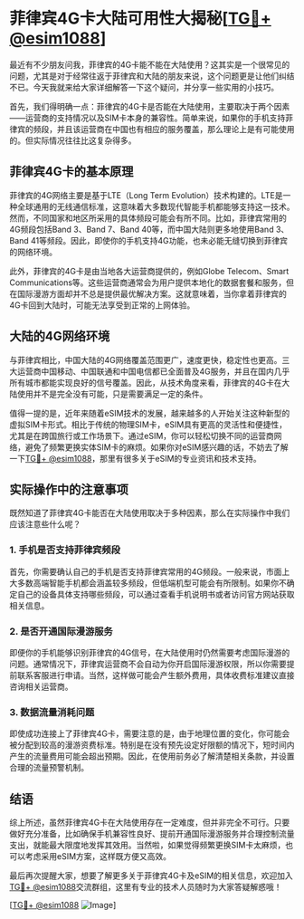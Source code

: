 # 菲律宾4G卡大陆可用性大揭秘[[TG💪+ @esim1088](https://t.me/s/esim1088)]

最近有不少朋友问我，菲律宾的4G卡能不能在大陆使用？这其实是一个很常见的问题，尤其是对于经常往返于菲律宾和大陆的朋友来说，这个问题更是让他们纠结不已。今天我就来给大家详细解答一下这个疑问，并分享一些实用的小技巧。

首先，我们得明确一点：菲律宾的4G卡是否能在大陆使用，主要取决于两个因素——运营商的支持情况以及SIM卡本身的兼容性。简单来说，如果你的手机支持菲律宾的频段，并且该运营商在中国也有相应的服务覆盖，那么理论上是有可能使用的。但实际情况往往比这复杂得多。

## 菲律宾4G卡的基本原理

菲律宾的4G网络主要是基于LTE（Long Term Evolution）技术构建的。LTE是一种全球通用的无线通信标准，这意味着大多数现代智能手机都能够支持这一技术。然而，不同国家和地区所采用的具体频段可能会有所不同。比如，菲律宾常用的4G频段包括Band 3、Band 7、Band 40等，而中国大陆则更多地使用Band 3、Band 41等频段。因此，即使你的手机支持4G功能，也未必能无缝切换到菲律宾的网络环境。

此外，菲律宾的4G卡是由当地各大运营商提供的，例如Globe Telecom、Smart Communications等。这些运营商通常会为用户提供本地化的数据套餐和服务，但在国际漫游方面却并不总是提供最优解决方案。这就意味着，当你拿着菲律宾的4G卡回到大陆时，可能无法享受到正常的上网体验。

## 大陆的4G网络环境

与菲律宾相比，中国大陆的4G网络覆盖范围更广，速度更快，稳定性也更高。三大运营商中国移动、中国联通和中国电信都已全面普及4G服务，并且在国内几乎所有城市都能实现良好的信号覆盖。因此，从技术角度来看，菲律宾的4G卡在大陆使用并不是完全没有可能，只是需要满足一定的条件。

值得一提的是，近年来随着eSIM技术的发展，越来越多的人开始关注这种新型的虚拟SIM卡形式。相比于传统的物理SIM卡，eSIM具有更高的灵活性和便捷性，尤其是在跨国旅行或工作场景下。通过eSIM，你可以轻松切换不同的运营商网络，避免了频繁更换实体SIM卡的麻烦。如果你对eSIM感兴趣的话，不妨去了解一下[TG💪+ @esim1088](https://t.me/s/esim1088)，那里有很多关于eSIM的专业资讯和技术支持。

## 实际操作中的注意事项

既然知道了菲律宾4G卡能否在大陆使用取决于多种因素，那么在实际操作中我们应该注意些什么呢？

### 1. 手机是否支持菲律宾频段

首先，你需要确认自己的手机是否支持菲律宾常用的4G频段。一般来说，市面上大多数高端智能手机都会涵盖较多频段，但低端机型可能会有所限制。如果你不确定自己的设备具体支持哪些频段，可以通过查看手机说明书或者访问官方网站获取相关信息。

### 2. 是否开通国际漫游服务

即便你的手机能够识别菲律宾的4G信号，在大陆使用时仍然需要考虑国际漫游的问题。通常情况下，菲律宾运营商不会自动为你开启国际漫游权限，所以你需要提前联系客服进行申请。当然，这样做可能会产生额外费用，具体收费标准建议直接咨询相关运营商。

### 3. 数据流量消耗问题

即使成功连接上了菲律宾4G卡，需要注意的是，由于地理位置的变化，你可能会被分配到较高的漫游资费标准。特别是在没有预先设定好限额的情况下，短时间内产生的流量费用可能会超出预期。因此，在使用前务必了解清楚相关条款，并设置合理的流量预警机制。

## 结语

综上所述，虽然菲律宾4G卡在大陆使用存在一定难度，但并非完全不可行。只要做好充分准备，比如确保手机兼容性良好、提前开通国际漫游服务并合理控制流量支出，就能最大限度地发挥其效用。当然啦，如果觉得频繁更换SIM卡太麻烦，也可以考虑采用eSIM方案，这样既方便又高效。

最后再次提醒大家，想要了解更多关于菲律宾4G卡及eSIM的相关信息，欢迎加入[TG💪+ @esim1088](https://t.me/s/esim1088)交流群组，这里有专业的技术人员随时为大家答疑解惑哦！

[[TG💪+ @esim1088](https://t.me/s/esim1088) ![Image](https://i.postimg.cc/4NQfJmqS/Snipaste-2025-05-13-00-14-12.png)]